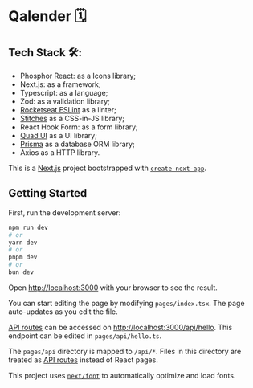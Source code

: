# Qalender 🗓️


## Tech Stack 🛠️:

- Phosphor React: as a Icons library;
- Next.js: as a framework;
- Typescript: as a language;
- Zod: as a validation library;
- [Rocketseat ESLint](https://github.com/rocketseat/eslint-config) as a linter;
- [Stitches](https://github.com/stitchesjs/stitches) as a CSS-in-JS library;
- React Hook Form: as a form library;
- [Quad UI](https://github.com/gamadv/quad-ui-system) as a UI library;
- [Prisma](https://github.com/prisma/prisma) as a database ORM library;
- Axios as a HTTP library.

This is a [Next.js](https://nextjs.org/) project bootstrapped with [`create-next-app`](https://github.com/vercel/next.js/tree/canary/packages/create-next-app).

## Getting Started

First, run the development server:

```bash
npm run dev
# or
yarn dev
# or
pnpm dev
# or
bun dev
```

Open [http://localhost:3000](http://localhost:3000) with your browser to see the result.

You can start editing the page by modifying `pages/index.tsx`. The page auto-updates as you edit the file.

[API routes](https://nextjs.org/docs/api-routes/introduction) can be accessed on [http://localhost:3000/api/hello](http://localhost:3000/api/hello). This endpoint can be edited in `pages/api/hello.ts`.

The `pages/api` directory is mapped to `/api/*`. Files in this directory are treated as [API routes](https://nextjs.org/docs/api-routes/introduction) instead of React pages.

This project uses [`next/font`](https://nextjs.org/docs/basic-features/font-optimization) to automatically optimize and load fonts.


